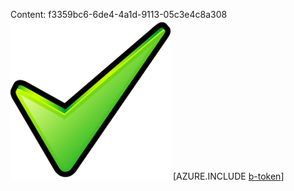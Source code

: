 Content: f3359bc6-6de4-4a1d-9113-05c3e4c8a308![image](a5d53dbb-1f1f-4c8d-9e81-055559bdee64.png)
[AZURE.INCLUDE [b-token](5022bec1-ad20-4afd-a030-9eedac62032b.md)]
